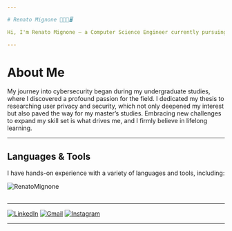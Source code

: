 ```yaml
---

# Renato Mignone 👨🏻‍💻🖥️

Hi, I'm Renato Mignone – a Computer Science Engineer currently pursuing a Cybersecurity Master's Degree at [Politecnico di Torino](https://www.polito.it/). Passionate about coding and cybersecurity.

---
```


# About Me

My journey into cybersecurity began during my undergraduate studies, where I discovered a profound passion for the field. I dedicated my thesis to researching user privacy and security, which not only deepened my interest but also paved the way for my master’s studies. Embracing new challenges to expand my skill set is what drives me, and I firmly believe in lifelong learning. 

---

## Languages & Tools

I have hands-on experience with a variety of languages and tools, including:

<!-- <div align="center">
  <img align="left" alt="Java" width="30px" style="padding-right:10px;" src="https://cdn.jsdelivr.net/gh/devicons/devicon/icons/java/java-original.svg"/>
  <img align="left" alt="Spring" width="30px" style="padding-right:10px;" src="https://cdn.jsdelivr.net/gh/devicons/devicon/icons/spring/spring-original.svg" />
  <img align="left" alt="Python" width="30px" style="padding-right:10px;" src="https://github.com/devicons/devicon/blob/master/icons/python/python-original.svg" />
  <img align="left" alt="C" width="30px" style="padding-right:10px;" src="https://cdn.jsdelivr.net/gh/devicons/devicon/icons/c/c-original.svg" />
  <img align="left" alt="C++" width="30px" style="padding-right:10px;" src="https://github.com/devicons/devicon/blob/v2.16.0/icons/cplusplus/cplusplus-original.svg" />
  <img align="left" alt="Linux" width="30px" style="padding-right:10px;" src="https://cdn.jsdelivr.net/gh/devicons/devicon/icons/linux/linux-original.svg" />
  <img align="left" alt="Git" width="30px" style="padding-right:10px;" src="https://cdn.jsdelivr.net/gh/devicons/devicon/icons/git/git-original.svg" />
  <img align="left" alt="GitHub" width="30px" style="padding-right:10px;" src="https://cdn.jsdelivr.net/gh/devicons/devicon/icons/github/github-original.svg" />
  <img align="left" alt="SQL" width="30px" style="padding-right:10px;" src="https://github.com/devicons/devicon/blob/master/icons/mysql/mysql-original-wordmark.svg" />
  <img align="left" alt="MongoDB" width="30px" style="padding-right:10px;" src="https://github.com/devicons/devicon/blob/master/icons/mongodb/mongodb-original-wordmark.svg" />
  <img align="left" alt="Matlab" width="30px" style="padding-right:10px;" src="https://github.com/devicons/devicon/blob/master/icons/matlab/matlab-original.svg" />
</div>
<br><br> -->


<p><img align="left" src="https://github-readme-stats.vercel.app/api/top-langs?username=RenatoMignone&show_icons=true&locale=en&layout=compact" alt="RenatoMignone" /></p>


<br><br>

---

[![LinkedIn](https://img.shields.io/badge/LinkedIn-0077B5?style=for-the-badge&logo=linkedin&logoColor=white)](https://www.linkedin.com/in/renato-mignone/)
[![Gmail](https://img.shields.io/badge/Gmail-D14836?style=for-the-badge&logo=gmail&logoColor=white)](mailto:renato.mignone@gmail.com)
[![Instagram](https://img.shields.io/badge/Instagram-E4405F?style=for-the-badge&logo=instagram&logoColor=white)](https://www.instagram.com/_renatomignone_/)

---

